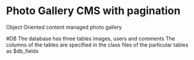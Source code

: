 # Photo Gallery CMS with pagination
Object Oriented content managed photo gallery


#DB
The database has three tables images, users and comments
The columns of the tables are specified in the class files of the particular tables as $db_fields

